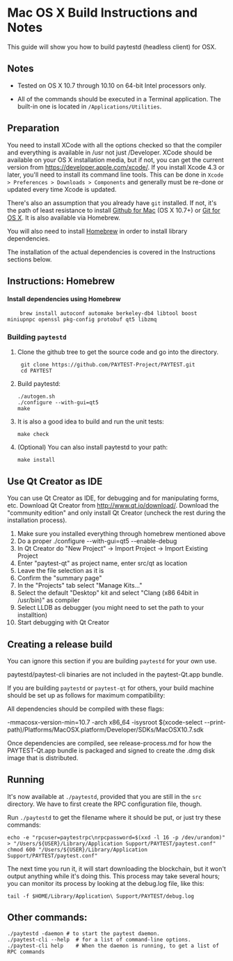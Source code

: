 Mac OS X Build Instructions and Notes
====================================
This guide will show you how to build paytestd (headless client) for OSX.

Notes
-----

* Tested on OS X 10.7 through 10.10 on 64-bit Intel processors only.

* All of the commands should be executed in a Terminal application. The
built-in one is located in `/Applications/Utilities`.

Preparation
-----------

You need to install XCode with all the options checked so that the compiler
and everything is available in /usr not just /Developer. XCode should be
available on your OS X installation media, but if not, you can get the
current version from https://developer.apple.com/xcode/. If you install
Xcode 4.3 or later, you'll need to install its command line tools. This can
be done in `Xcode > Preferences > Downloads > Components` and generally must
be re-done or updated every time Xcode is updated.

There's also an assumption that you already have `git` installed. If
not, it's the path of least resistance to install [Github for Mac](https://mac.github.com/)
(OS X 10.7+) or
[Git for OS X](https://code.google.com/p/git-osx-installer/). It is also
available via Homebrew.

You will also need to install [Homebrew](http://brew.sh) in order to install library
dependencies.

The installation of the actual dependencies is covered in the Instructions
sections below.

Instructions: Homebrew
----------------------

#### Install dependencies using Homebrew

        brew install autoconf automake berkeley-db4 libtool boost miniupnpc openssl pkg-config protobuf qt5 libzmq

### Building `paytestd`

1. Clone the github tree to get the source code and go into the directory.

        git clone https://github.com/PAYTEST-Project/PAYTEST.git
        cd PAYTEST

2.  Build paytestd:

        ./autogen.sh
        ./configure --with-gui=qt5
        make

3.  It is also a good idea to build and run the unit tests:

        make check

4.  (Optional) You can also install paytestd to your path:

        make install

Use Qt Creator as IDE
------------------------
You can use Qt Creator as IDE, for debugging and for manipulating forms, etc.
Download Qt Creator from http://www.qt.io/download/. Download the "community edition" and only install Qt Creator (uncheck the rest during the installation process).

1. Make sure you installed everything through homebrew mentioned above
2. Do a proper ./configure --with-gui=qt5 --enable-debug
3. In Qt Creator do "New Project" -> Import Project -> Import Existing Project
4. Enter "paytest-qt" as project name, enter src/qt as location
5. Leave the file selection as it is
6. Confirm the "summary page"
7. In the "Projects" tab select "Manage Kits..."
8. Select the default "Desktop" kit and select "Clang (x86 64bit in /usr/bin)" as compiler
9. Select LLDB as debugger (you might need to set the path to your installtion)
10. Start debugging with Qt Creator

Creating a release build
------------------------
You can ignore this section if you are building `paytestd` for your own use.

paytestd/paytest-cli binaries are not included in the paytest-Qt.app bundle.

If you are building `paytestd` or `paytest-qt` for others, your build machine should be set up
as follows for maximum compatibility:

All dependencies should be compiled with these flags:

 -mmacosx-version-min=10.7
 -arch x86_64
 -isysroot $(xcode-select --print-path)/Platforms/MacOSX.platform/Developer/SDKs/MacOSX10.7.sdk

Once dependencies are compiled, see release-process.md for how the PAYTEST-Qt.app
bundle is packaged and signed to create the .dmg disk image that is distributed.

Running
-------

It's now available at `./paytestd`, provided that you are still in the `src`
directory. We have to first create the RPC configuration file, though.

Run `./paytestd` to get the filename where it should be put, or just try these
commands:

    echo -e "rpcuser=paytestrpc\nrpcpassword=$(xxd -l 16 -p /dev/urandom)" > "/Users/${USER}/Library/Application Support/PAYTEST/paytest.conf"
    chmod 600 "/Users/${USER}/Library/Application Support/PAYTEST/paytest.conf"

The next time you run it, it will start downloading the blockchain, but it won't
output anything while it's doing this. This process may take several hours;
you can monitor its process by looking at the debug.log file, like this:

    tail -f $HOME/Library/Application\ Support/PAYTEST/debug.log

Other commands:
-------

    ./paytestd -daemon # to start the paytest daemon.
    ./paytest-cli --help  # for a list of command-line options.
    ./paytest-cli help    # When the daemon is running, to get a list of RPC commands
